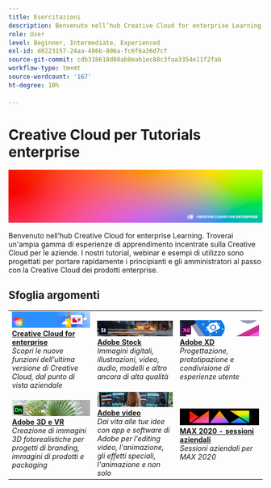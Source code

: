 ```yaml
---
title: Esercitazioni
description: Benvenuto nell’hub Creative Cloud for enterprise Learning
role: User
level: Beginner, Intermediate, Experienced
exl-id: d0223157-24aa-486b-806a-fc6f6a36d7cf
source-git-commit: cdb318618d08ab0eab1ec88c3faa3354e11f2fab
workflow-type: tm+mt
source-wordcount: '167'
ht-degree: 10%

---
```


# Creative Cloud per Tutorials enterprise

![Creative Cloud Hero Image](assets/hero_cce.jpg)

Benvenuto nell’hub Creative Cloud for enterprise Learning. Troverai un&#39;ampia gamma di esperienze di apprendimento incentrate sulla Creative Cloud per le aziende. I nostri tutorial, webinar e esempi di utilizzo sono progettati per portare rapidamente i principianti e gli amministratori al passo con la Creative Cloud dei prodotti enterprise.

## Sfoglia argomenti

<table style="table-layout:fixed">
<tr>
  <td>
    <a href="cce/overview-cce.md">
      <img alt="Creative Cloud for enterprise" src="assets/CCEbanner.png" />
    </a>
    <div>
   <a href="cce/overview-cce.md"><strong>Creative Cloud for enterprise</strong></a>
    </div>
    <em>Scopri le nuove funzioni dell’ultima versione di Creative Cloud, dal punto di vista aziendale</em>
    <br>
  </td>
  <td>
    <a href="stock/overview-stock.md">
      <img alt="Adobe Stock" src="assets/Stock.jpg" />
    </a>
    <div>
   <a href="stock/overview-stock.md"><strong>Adobe Stock</strong></a>
    </div>
    <em>Immagini digitali, illustrazioni, video, audio, modelli e altro ancora di alta qualità</em>
    <br>
  </td>
  <td>
    <a href="xd/overview-xd.md">
      <img alt="Adobe XD" src="assets/XD.jpg" />
    </a>
    <div>
   <a href="xd/overview-xd.md"><strong>Adobe XD</strong></a>
    </div>
    <em>Progettazione, prototipazione e condivisione di esperienze utente</em>
    <br>
  </td>
</tr>
<tr>
  <td>
   <a href="3di/overview-3di.md">
      <img alt="Adobe 3D e VR" src="assets/Dimenio.jpg" />
    </a>
    <div>
   <a href="3di/overview-3di.md"><strong>Adobe 3D e VR</strong></a>
    </div>
    <em>Creazione di immagini 3D fotorealistiche per progetti di branding, immagini di prodotti e packaging</em>
    <br>
  </td>
  <td>
  <a href="dva/overview-dva.md">
      <img alt="Adobe video" src="assets/CCEbanner-DVA.png" />
    </a>
    <div>
   <a href="dva/overview-dva.md"><strong>Adobe video</strong></a>
    </div>
    <em>Dai vita alle tue idee con app e software di Adobe per l'editing video, l'animazione, gli effetti speciali, l'animazione e non solo</em>
    <br>
  </td>
  <td>
    <a href="max2020/overview-max.md">
      <img alt="MAX 2020 - sessioni aziendali" src="assets/MAX.jpg" />
    </a>
    <div>
   <a href="max2020/overview-max.md"><strong>MAX 2020 - sessioni aziendali</strong></a>
    </div>
    <em>Sessioni aziendali per MAX 2020</em>
    <br>
  </td>
</tr>
</table>
